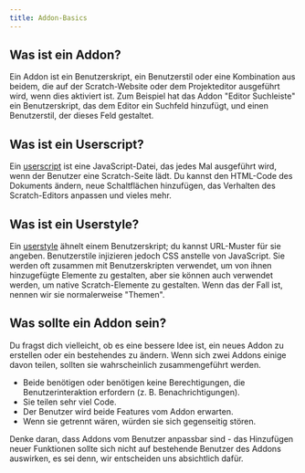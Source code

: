 ```yaml
---
title: Addon-Basics
---
```


## Was ist ein Addon?
Ein Addon ist ein Benutzerskript, ein Benutzerstil oder eine Kombination aus beidem, die auf der Scratch-Website oder dem Projekteditor ausgeführt wird, wenn dies aktiviert ist. Zum Beispiel hat das Addon "Editor Suchleiste" ein Benutzerskript, das dem Editor ein Suchfeld hinzufügt, und einen Benutzerstil, der dieses Feld gestaltet.

## Was ist ein Userscript?
Ein [userscript](/docs/develop/userscripts) ist eine JavaScript-Datei, das jedes Mal ausgeführt wird, wenn der Benutzer eine Scratch-Seite lädt. Du kannst den HTML-Code des Dokuments ändern, neue Schaltflächen hinzufügen, das Verhalten des Scratch-Editors anpassen und vieles mehr.

## Was ist ein Userstyle?
Ein [userstyle](/docs/develop/userstyles) ähnelt einem Benutzerskript; du kannst URL-Muster für sie angeben. Benutzerstile injizieren jedoch CSS anstelle von JavaScript. Sie werden oft zusammen mit Benutzerskripten verwendet, um von ihnen hinzugefügte Elemente zu gestalten, aber sie können auch verwendet werden, um native Scratch-Elemente zu gestalten. Wenn das der Fall ist, nennen wir sie normalerweise "Themen".

## Was sollte ein Addon sein?

<!-- TODO: Erweitere diesen Abschnitt zu einer eigenen Seite -->
Du fragst dich vielleicht, ob es eine bessere Idee ist, ein neues Addon zu erstellen oder ein bestehendes zu ändern.
Wenn sich zwei Addons einige davon teilen, sollten sie wahrscheinlich zusammengeführt werden.
- Beide benötigen oder benötigen keine Berechtigungen, die Benutzerinteraktion erfordern (z. B. Benachrichtigungen).
- Sie teilen sehr viel Code.
- Der Benutzer wird beide Features vom Addon erwarten.
- Wenn sie getrennt wären, würden sie sich gegenseitig stören.

Denke daran, dass Addons vom Benutzer anpassbar sind - das Hinzufügen neuer Funktionen sollte sich nicht auf bestehende Benutzer des Addons auswirken, es sei denn, wir entscheiden uns absichtlich dafür.
